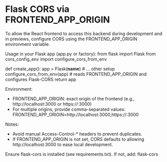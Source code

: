 # Flask CORS via FRONTEND_APP_ORIGIN

To allow the React frontend to access this backend during development and in previews, configure CORS using the FRONTEND_APP_ORIGIN environment variable.

Usage in your Flask app (app.py or factory):
from flask import Flask
from cors_config_env import configure_cors_from_env

def create_app():
    app = Flask(__name__)
    # ... other setup
    configure_cors_from_env(app)  # reads FRONTEND_APP_ORIGIN and configures Flask-CORS
    return app

Environment:
- FRONTEND_APP_ORIGIN: exact origin of the frontend (e.g., http://localhost:3000 or https://<preview-host>:3000)
- For multiple origins, provide comma-separated values:
  FRONTEND_APP_ORIGIN=http://localhost:3000,https://<preview-host>:3000

Notes:
- Avoid manual Access-Control-* headers to prevent duplicates.
- If FRONTEND_APP_ORIGIN is not set, CORS defaults to allowing http://localhost:3000 to ease local development.

Ensure flask-cors is installed (see requirements.txt). If not, add:
flask-cors
